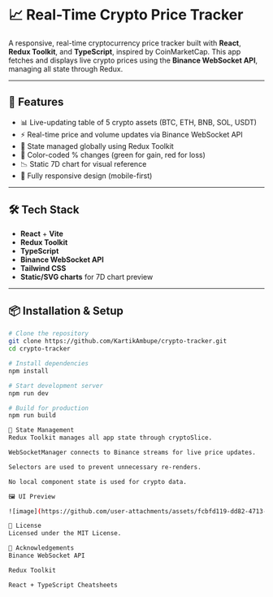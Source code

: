 # 📈 Real-Time Crypto Price Tracker

A responsive, real-time cryptocurrency price tracker built with **React**, **Redux Toolkit**, and **TypeScript**, inspired by CoinMarketCap. This app fetches and displays live crypto prices using the **Binance WebSocket API**, managing all state through Redux.

---

## 🚀 Features

- 📊 Live-updating table of 5 crypto assets (BTC, ETH, BNB, SOL, USDT)
- ⚡ Real-time price and volume updates via Binance WebSocket API
- 🧠 State managed globally using Redux Toolkit
- 🎨 Color-coded % changes (green for gain, red for loss)
- 📉 Static 7D chart for visual reference
- 📱 Fully responsive design (mobile-first)

---

## 🛠️ Tech Stack

- **React** + **Vite**
- **Redux Toolkit**
- **TypeScript**
- **Binance WebSocket API**
- **Tailwind CSS**
- **Static/SVG charts** for 7D chart preview

---

## 📦 Installation & Setup

```bash
# Clone the repository
git clone https://github.com/KartikAmbupe/crypto-tracker.git
cd crypto-tracker

# Install dependencies
npm install

# Start development server
npm run dev

# Build for production
npm run build

🧠 State Management
Redux Toolkit manages all app state through cryptoSlice.

WebSocketManager connects to Binance streams for live price updates.

Selectors are used to prevent unnecessary re-renders.

No local component state is used for crypto data.

🖼️ UI Preview

![image](https://github.com/user-attachments/assets/fcbfd119-dd82-4713-94c8-c4d9f7f7f6d2)

📄 License
Licensed under the MIT License.

🙌 Acknowledgements
Binance WebSocket API

Redux Toolkit

React + TypeScript Cheatsheets
